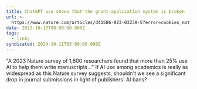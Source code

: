 ```yaml
---
title: ChatGPT use shows that the grant-application system is broken
url: >-
  https://www.nature.com/articles/d41586-023-03238-5?error=cookies_not_supported&code=50e580be-58a8-462e-a55d-cacca4fc2169
date: 2023-10-17T00:00:00.000Z
tags:
  - links
syndicated: 2024-10-11T03:00:00.000Z
---
```


"A 2023 Nature survey of 1,600 researchers found that more than 25% use AI to help them write manuscripts..." If AI use among academics is really as widespread as this Nature survey suggests, shouldn't we see a significant drop in journal submissions in light of publishers' AI bans?
